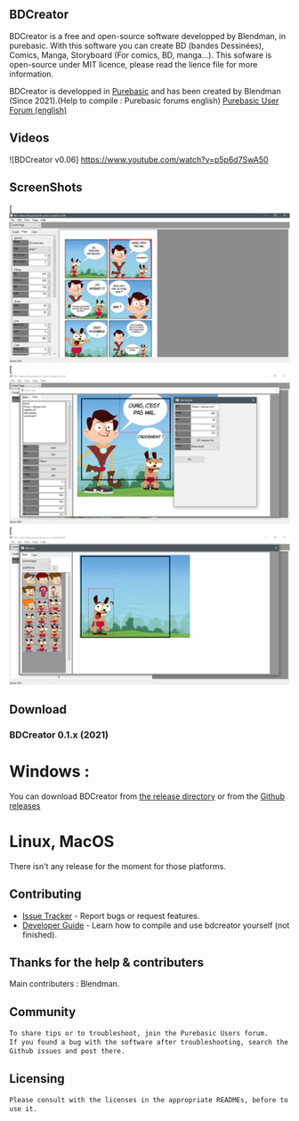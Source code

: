 
## BDCreator

BDCreator is a free and open-source software developped by Blendman, in purebasic. With this software you can create BD (bandes Dessinées), Comics, Manga, Storyboard (For comics, BD, manga...). This sofware is open-source under MIT licence, please read the lience file for more information.

BDCreator is developped in [Purebasic][1] and has been created by Blendman (Since 2021).(Help to compile : Purebasic forums english) [Purebasic User Forum (english)][2]



## Videos

![BDCreator v0.06] https://www.youtube.com/watch?v=p5p6d7SwA50
 
 
## ScreenShots

[![BDCreator Video v0.09](https://raw.githubusercontent.com/blendman/bdcreator/master/screenshots/bdcreator0.09_1.jpg)
[![BDCreator Video v0.09](https://raw.githubusercontent.com/blendman/bdcreator/master/screenshots/bdcreator0.09.jpg)
[![BDCreator Video v0.07](https://raw.githubusercontent.com/blendman/bdcreator/master/screenshots/bdcreator0.07_editcase.jpg)


## Download ###

### BDCreator 0.1.x (2021)

# Windows : 
You can download BDCreator from [the release directory][release directory (windows)] or from the [Github releases][gh-release] 

[release directory (windows)]: https://github.com/blendman/BDCreator/tree/main/_release/

[gh-release]: https://github.com/blendman/BDCreator/releases


# Linux, MacOS
There isn't any release for the moment for those platforms.



## Contributing

* [Issue Tracker](https://github.com/blendman/bdcreator/issues) - Report bugs or request features.
* [Developer Guide](https://github.com/blendman/bdcreator/wiki) - Learn how to compile and use bdcreator yourself (not finished).


## Thanks for the help & contributers

Main contributers : Blendman.


## Community

    To share tips or to troubleshoot, join the Purebasic Users forum.
    If you found a bug with the software after troubleshooting, search the Github issues and post there.

## Licensing

    Please consult with the licenses in the appropriate READMEs, before to use it.

[1]: https://www.purebasic.com/ "Purebasic official site"
[2]: https://www.purebasic.fr/english/viewtopic.php?f=27&p=567423&sid=d2ab2ef1b4791efa754739aefafe21c4#p567423 "Purebasic User Forum (english)"
